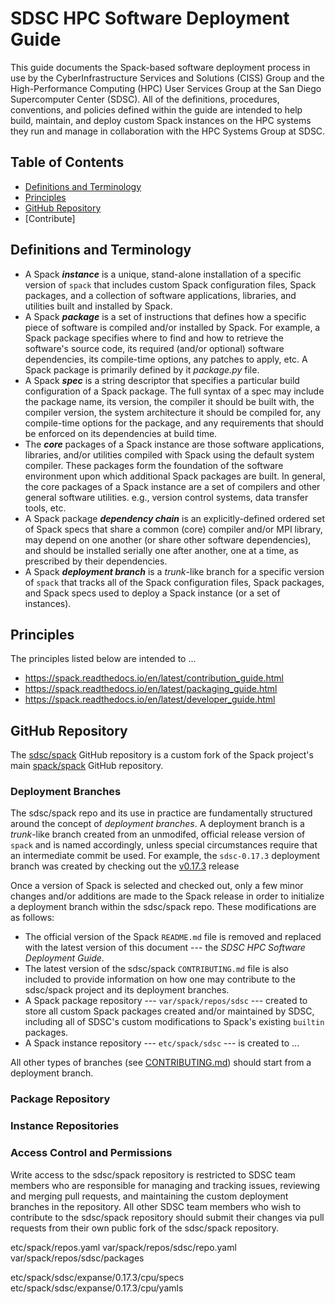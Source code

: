 # SDSC HPC Software Deployment Guide

This guide documents the Spack-based software deployment process in use 
by the CyberInfrastructure Services and Solutions (CISS) Group and the 
High-Performance Computing (HPC) User Services Group at the San Diego 
Supercomputer Center (SDSC). All of the definitions, procedures, 
conventions, and policies defined within the guide are intended to help
build, maintain, and deploy custom Spack instances on the HPC systems
they run and manage in collaboration with the HPC Systems Group at SDSC. 

## Table of Contents

- [Definitions and Terminology](https://github.com/sdsc/spack#definitions-and-terminology)
- [Principles](https://github.com/sdsc/spack#principles)
- [GitHub Repository](https://github.com/sdsc/spack#github-repository)
- [Contribute]

## Definitions and Terminology

- A Spack ***instance*** is a unique, stand-alone installation of a 
  specific version of `spack` that includes custom Spack configuration 
  files, Spack packages, and a collection of software applications, 
  libraries, and utilities built and installed by Spack.
- A Spack ***package*** is a set of instructions that defines how a 
  specific piece of software is compiled and/or installed by Spack. For 
  example, a Spack package specifies where to find and how to retrieve 
  the software's source code, its required (and/or optional) software 
  dependencies, its compile-time options, any patches to apply, etc. A 
  Spack package is primarily defined by it *package.py* file.
- A Spack ***spec*** is a string descriptor that specifies a particular 
  build configuration of a Spack package. The full syntax of a spec 
  may include the package name, its version, the compiler it should be 
  built with, the compiler version, the system architecture it should be
  compiled for, any compile-time options for the package, and any 
  requirements that should be enforced on its dependencies at build time.
- The ***core*** packages of a Spack instance are those software 
  applications, libraries, and/or utilities compiled with Spack using 
  the default system compiler. These packages form the foundation of the 
  software environment upon which additional Spack packages are built.
  In general, the core packages of a Spack instance are a set of compilers
  and other general software utilities. e.g., version control systems, 
  data transfer tools, etc.
- A Spack package ***dependency chain*** is an explicitly-defined ordered 
  set of Spack specs that share a common (core) compiler and/or MPI library,
  may depend on one another (or share other software dependencies), and 
  should be installed serially one after another, one at a time, as 
  prescribed by their dependencies.
- A Spack ***deployment branch*** is a *trunk*-like branch for a specific 
  version of `spack` that tracks all of the Spack configuration files, 
  Spack packages, and Spack specs used to deploy a Spack instance (or a
  set of instances).

## Principles

The principles listed below are intended to ...
- https://spack.readthedocs.io/en/latest/contribution_guide.html
- https://spack.readthedocs.io/en/latest/packaging_guide.html
- https://spack.readthedocs.io/en/latest/developer_guide.html

## GitHub Repository

The [sdsc/spack](https://github.com/sdsc/spack) GitHub repository is a 
custom fork of the Spack project's main [spack/spack](https://github.com/spack/spack)
GitHub repository.

### Deployment Branches

The sdsc/spack repo and its use in practice are fundamentally structured
around the concept of *deployment branches*. A deployment branch is a
*trunk*-like branch created from an unmodifed, official release version
of `spack` and is named accordingly, unless special circumstances 
require that an intermediate commit be used. For example, the 
`sdsc-0.17.3` deployment branch was created by checking out the 
[v0.17.3](https://github.com/spack/spack/releases/tag/v0.17.3) release

Once a version of Spack is selected and checked out, only a few minor 
changes and/or additions are made to the Spack release in order to 
initialize a deployment branch within the sdsc/spack repo. These 
modifications are as follows:

- The official version of the Spack `README.md` file is removed and 
  replaced with the latest version of this document --- the *SDSC HPC 
  Software Deployment Guide*.
- The latest version of the sdsc/spack `CONTRIBUTING.md` file is also
  included to provide information on how one may contribute to the 
  sdsc/spack project and its deployment branches.
- A Spack package repository --- `var/spack/repos/sdsc` --- created to 
  store all custom Spack packages created and/or maintained by SDSC, 
  including all of SDSC's custom modifications to Spack's existing 
  `builtin` packages.
- A Spack instance repository --- `etc/spack/sdsc` --- is created
  to  ...


All other types of branches (see
  [CONTRIBUTING.md](CONTRIBUTING.md)) should start from a deployment
  branch.
  
### Package Repository

### Instance Repositories

### Access Control and Permissions

Write access to the sdsc/spack repository is restricted to SDSC team 
members who are responsible for managing and tracking issues, reviewing
and merging pull requests, and maintaining the custom deployment 
branches in the repository. All other SDSC team members who wish to 
contribute to the sdsc/spack repository should submit their changes via
pull requests from their own public fork of the sdsc/spack repository.



etc/spack/repos.yaml
var/spack/repos/sdsc/repo.yaml
var/spack/repos/sdsc/packages

etc/spack/sdsc/expanse/0.17.3/cpu/specs
etc/spack/sdsc/expanse/0.17.3/cpu/yamls

